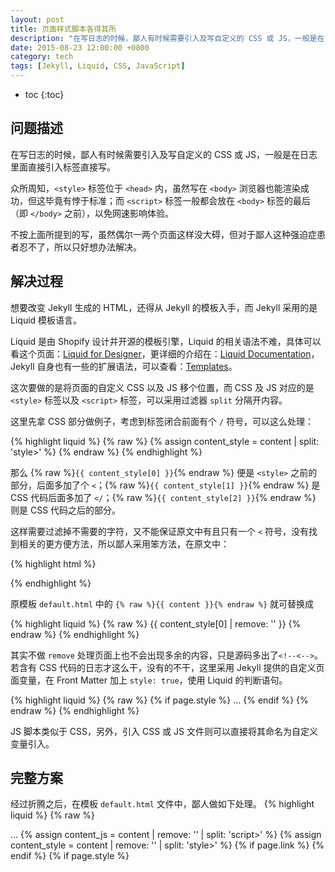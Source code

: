 ```yaml
---
layout: post
title: 页面样式脚本各得其所
description: "在写日志的时候，鄙人有时候需要引入及写自定义的 CSS 或 JS，一般是在日志里面直接引入标签直接写。"
date: 2015-08-23 12:00:00 +0800
category: tech
tags: [Jekyll, Liquid, CSS, JavaScript]
---
```


* toc
{:toc}

## 问题描述

在写日志的时候，鄙人有时候需要引入及写自定义的 CSS 或 JS，一般是在日志里面直接引入标签直接写。

众所周知，`<style>` 标签位于 `<head>` 内，虽然写在 `<body>` 浏览器也能渲染成功，但这毕竟有悖于标准；而 `<script>` 标签一般都会放在 `<body>` 标签的最后（即 `</body>` 之前），以免网速影响体验。

不按上面所提到的写，虽然偶尔一两个页面这样没大碍，但对于鄙人这种强迫症患者忍不了，所以只好想办法解决。

## 解决过程

想要改变 Jekyll 生成的 HTML，还得从 Jekyll 的模板入手，而 Jekyll 采用的是 Liquid 模板语言。

Liquid 是由 Shopify 设计并开源的模板引擎，Liquid 的相关语法不难，具体可以看这个页面：[Liquid for Designer](https://github.com/Shopify/liquid/wiki/Liquid-for-Designers)，更详细的介绍在：[Liquid Documentation](https://docs.shopify.com/themes/liquid-documentation/)，Jekyll 自身也有一些的扩展语法，可以查看：[Templates](http://jekyllrb.com/docs/templates/)。

这次要做的是将页面的自定义 CSS 以及 JS 移个位置，而 CSS 及 JS 对应的是 `<style>` 标签以及 `<script>` 标签，可以采用过滤器 `split` 分隔开内容。

这里先拿 CSS 部分做例子，考虑到标签闭合前面有个 `/` 符号，可以这么处理：

{% highlight liquid %}
{% raw %}
{% assign content_style = content | split: 'style>' %}
{% endraw %}
{% endhighlight %}

那么 {% raw %}`{{ content_style[0] }}`{% endraw %} 便是 `<style>` 之前的部分，后面多加了个 `<`；{% raw %}`{{ content_style[1] }}`{% endraw %} 是 CSS 代码后面多加了 `</`；{% raw %}`{{ content_style[2] }}`{% endraw %} 则是 CSS 代码之后的部分。

这样需要过滤掉不需要的字符，又不能保证原文中有且只有一个 `<` 符号，没有找到相关的更方便方法，所以鄙人采用笨方法，在原文中：

{% highlight html %}
<!--<style>
CSS 代码
</style>-->
{% endhighlight %}

原模板 `default.html` 中的 `{% raw %}{{ content }}{% endraw %}` 就可替换成

{% highlight liquid %}
{% raw %}
{{ content_style[0] | remove: '<!--<' }}{{ content_style[2] | remove: '-->' }}
{% endraw %}
{% endhighlight %}

其实不做 `remove` 处理页面上也不会出现多余的内容，只是源码多出了`<!--<-->`。若含有 CSS 代码的日志才这么干，没有的不干，这里采用 Jekyll 提供的自定义页面变量，在 Front Matter 加上 `style: true`，使用 Liquid 的判断语句。

{% highlight liquid %}
{% raw %}
{% if page.style %}
...
{% endif %}
{% endraw %}
{% endhighlight %}

JS 脚本类似于 CSS，另外，引入 CSS 或 JS 文件则可以直接将其命名为自定义变量引入。

## 完整方案

经过折腾之后，在模板 `default.html` 文件中，鄙人做如下处理。
{% highlight liquid %}
{% raw %}
<!DOCTYPE html>
<html>
<head>
...
{% assign content_js = content | remove: '<!--<' | remove: '-->' | split: 'script>' %}
{% assign content_style = content | remove: '<!--<' | remove: '-->' | split: 'style>' %}
{% if page.link %}
  <link rel="stylesheet" type="text/css" href="{{ page.link }}" />
{% endif %}
{% if page.style %}
  <style type="text/css">{{ content_style[1] }}style>
{% endif %}
...
</head>
<body>
...
{% if page.style or page.js %}
  {% if page.style and page.js != true %}
    {{ content_style[0] }}{{ content_style[2] }}
  {% endif %}
  {% if page.js and page.style != true %}
    {{ content_js[0] }}{{ content_js[2] }}
  {% endif %}
  {% if page.style and page.js  %}
    {{ content_style[0] }}{{ content_js[2] }}
  {% endif %}
{% else %}
  {{ content }}
{% endif %}
...
  <script type="text/javascript" src="/assets/js/jquery.min.js"></script>
  {% comment %}鉴于引入的 JS 文件或脚本可能依赖于 jQuery，故放此。{% endcomment %} 
{% if page.scripts %}
  {% for script in page.scripts %}
    <script type="text/javascript" src="{{ script }}"></script>
  {% endfor %}
{% endif %}
{% if page.js %}
  <script type="text/javascript">{{ content_js[1] }}script>
{% endif %}
...
</body>
</html>
{% endraw %}
{% endhighlight %}

代码比较简单比较丑，但可以用，这里需要说明的是，鄙人往往将 `<style>`、`<script>` 按顺序排在一起。例子的话，可以查看鄙人任何一篇含有自定义代码的日志，点击左下角“源码”按钮便可看到相关 `*md` 文件内容，例如：[我那丢了的手机 ](/talk-about-my-lost-cell-phone.html)。

**本文历史**

* 2015 年 08 月 23 日 完成初稿
